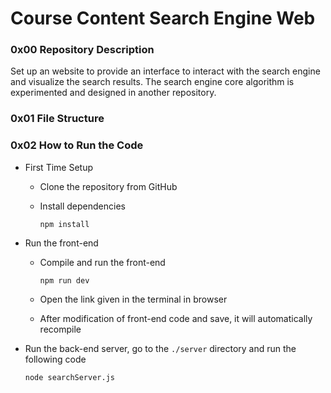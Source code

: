 # Course Content Search Engine Web

### 0x00 Repository Description

Set up an website to provide an interface to interact with the search engine and visualize the search results. The search engine core algorithm is experimented and designed in another repository.

### 0x01 File Structure



### 0x02 How to Run the Code

- First Time Setup

  - Clone the repository from GitHub

  - Install dependencies

    ```shell
    npm install
    ```

- Run the front-end

  - Compile and run the front-end

    ```shell
    npm run dev
    ```

  - Open the link given in the terminal in browser

  - After modification of front-end code and save, it will automatically recompile

- Run the back-end server, go to the `./server` directory and run the following code

  ```shell
  node searchServer.js
  ```

  
